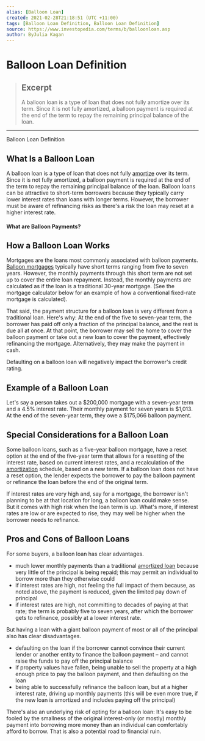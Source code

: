 ```yaml
---
alias: [Balloon Loan]
created: 2021-02-28T21:18:51 (UTC +11:00)
tags: [Balloon Loan Definition, Balloon Loan Definition]
source: https://www.investopedia.com/terms/b/balloonloan.asp
author: ByJulia Kagan
---
```


# Balloon Loan Definition

> ## Excerpt
> A balloon loan is a type of loan that does not fully amortize over its term. Since it is not fully amortized, a balloon payment is required at the end of the term to repay the remaining principal balance of the loan.

---

Balloon Loan Definition
## What Is a Balloon Loan

A balloon loan is a type of loan that does not fully [amortize](https://www.investopedia.com/terms/a/amortization.asp) over its term. Since it is not fully amortized, a balloon payment is required at the end of the term to repay the remaining principal balance of the loan. Balloon loans can be attractive to short-term borrowers because they typically carry lower interest rates than loans with longer terms. However, the borrower must be aware of refinancing risks as there's a risk the loan may reset at a higher interest rate.

#### What are Balloon Payments?

## How a Balloon Loan Works

Mortgages are the loans most commonly associated with balloon payments. [Balloon mortgages](https://www.investopedia.com/terms/b/balloon-mortgage.asp) typically have short terms ranging from five to seven years. However, the monthly payments through this short term are not set up to cover the entire loan repayment. Instead, the monthly payments are calculated as if the loan is a traditional 30-year mortgage. (See the mortgage calculator below for an example of how a conventional fixed-rate mortgage is calculated).

That said, the payment structure for a balloon loan is very different from a traditional loan. Here's why: At the end of the five to seven-year term, the borrower has paid off only a fraction of the principal balance, and the rest is due all at once. At that point, the borrower may sell the home to cover the balloon payment or take out a new loan to cover the payment, effectively refinancing the mortgage. Alternatively, they may make the payment in cash.

Defaulting on a balloon loan will negatively impact the borrower's credit rating.

## Example of a Balloon Loan

Let's say a person takes out a $200,000 mortgage with a seven-year term and a 4.5% interest rate. Their monthly payment for seven years is $1,013. At the end of the seven-year term, they owe a $175,066 balloon payment.

## Special Considerations for a Balloon Loan

Some balloon loans, such as a five-year balloon mortgage, have a reset option at the end of the five-year term that allows for a resetting of the interest rate, based on current interest rates, and a recalculation of the [amortization](https://www.investopedia.com/terms/a/amortization.asp) schedule, based on a new term. If a balloon loan does not have a reset option, the lender expects the borrower to pay the balloon payment or refinance the loan before the end of the original term.

If interest rates are very high and, say for a mortgage, the borrower isn't planning to be at that location for long, a balloon loan could make sense. But it comes with high risk when the loan term is up. What's more, if interest rates are low or are expected to rise, they may well be higher when the borrower needs to refinance.

## Pros and Cons of Balloon Loans

For some buyers, a balloon loan has clear advantages.

-   much lower monthly payments than a traditional [amortized loan](https://www.investopedia.com/terms/a/amortized_loan.asp) because very little of the principal is being repaid; this may permit an individual to borrow more than they otherwise could
-   if interest rates are high, not feeling the full impact of them because, as noted above, the payment is reduced, given the limited pay down of principal
-   if interest rates are high, not committing to decades of paying at that rate; the term is probably five to seven years, after which the borrower gets to refinance, possibly at a lower interest rate.

But having a loan with a giant balloon payment of most or all of the principal also has clear disadvantages.

-   defaulting on the loan if the borrower cannot convince their current lender or another entity to finance the balloon payment – and cannot raise the funds to pay off the principal balance
-   if property values have fallen, being unable to sell the property at a high enough price to pay the balloon payment, and then defaulting on the loan
-   being able to successfully refinance the balloon loan, but at a higher interest rate, driving up monthly payments (this will be even more true, if the new loan is amortized and includes paying off the principal)

There's also an underlying risk of opting for a balloon loan: It's easy to be fooled by the smallness of the original interest-only (or mostly) monthly payment into borrowing more money than an individual can comfortably afford to borrow. That is also a potential road to financial ruin.
